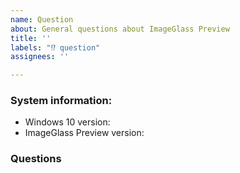 ```yaml
---
name: Question
about: General questions about ImageGlass Preview
title: ''
labels: "⁉ question"
assignees: ''

---
```


### System information:
 - Windows 10 version: 
 - ImageGlass Preview version: 

### Questions
